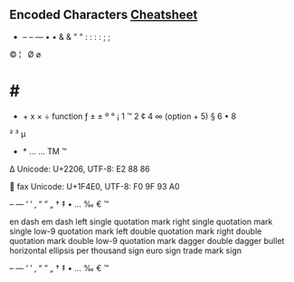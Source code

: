 ## Encoded Characters [Cheatsheet](https://dev.w3.org/html5/html-author/charref)
-   &#8211;
– &#8212;
• &#8226;
&  &amp;
"  &quot;
:  &colon;
: &#58;
; &#59;

&copy;
&brvbar;
&nbsp;
&Oslash;
&oslash;


# &num;
+   &plus;
x &times;
&divide;
function &#402;
± &plusmn;
º &deg;
¡ 1
™ 2
¢ 4
∞ (option + 5)
§ 6
• 8

&sup2;
&sup3;
&micro;
*   &ast;
... &#8230;
TM &#8482;

∆
Unicode: U+2206, UTF-8: E2 88 86

📠
fax
Unicode: U+1F4E0, UTF-8: F0 9F 93 A0


&#8211;
&#8212;
&#8216;
&#8217;
&#8218;
&#8220;
&#8221;
&#8222;
&#8224;
&#8225;
&#8226;
&#8230;
&#8240;
&#8364;
&#8482;

en dash
em dash
left single quotation mark
right single quotation mark
single low-9 quotation mark
left double quotation mark
right double quotation mark
double low-9 quotation mark
dagger
double dagger
bullet
horizontal ellipsis
per thousand sign
euro sign
trade mark sign

–
—
‘
’
‚
“
”
„
†
‡
•
…
‰
€
™
